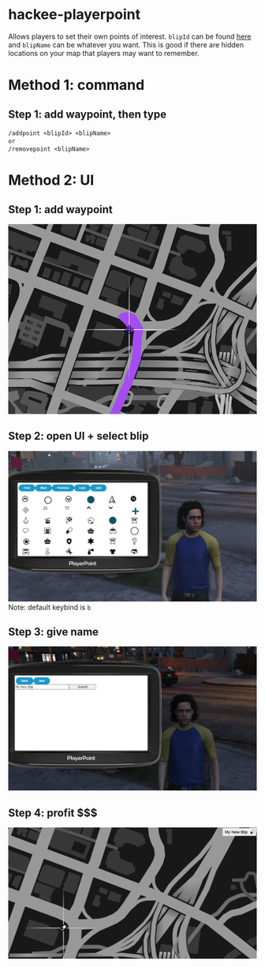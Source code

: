 # hackee-playerpoint
 Allows players to set their own points of interest. `blipId` can be found [here](https://docs.fivem.net/docs/game-references/blips/) and `blipName` can be whatever you want. This is good if there are hidden locations on your map that players may want to remember.
 
 # Method 1: command
 ## Step 1: add waypoint, then type
 ```
 /addpoint <blipId> <blipName>
 or
 /removepoint <blipName>
 ```
# Method 2: UI
## Step 1: add waypoint
![step1](html/img/s1.PNG)

## Step 2: open UI + select blip
![step2](html/img/s2.PNG)
Note: default keybind is `b`

## Step 3: give name
![step3](html/img/s3.PNG)

## Step 4: profit $$$
![step4](html/img/s4.PNG)
